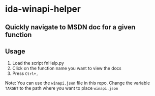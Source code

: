 # ida-winapi-helper

## Quickly navigate to MSDN doc for a given function

## Usage

1. Load the script fnHelp.py
2. Click on the function name you want to view the docs
3. Press `Ctrl+,`

Note: You can use the `winapi.json` file in this repo. Change the variable `TARGET` to the path where you want to place `winapi.json`
